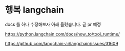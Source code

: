 # 행복 langchain

docs 를 하나 수정해보자 아래 올렸습니다. 곧 pr 예정

https://python.langchain.com/docs/how_to/tool_runtime/

https://github.com/langchain-ai/langchain/issues/31609


